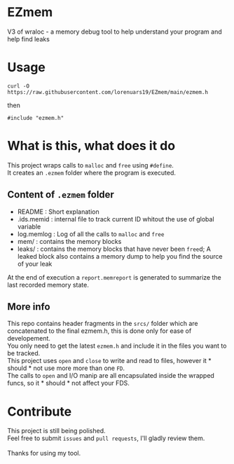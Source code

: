 # EZmem
V3 of wraloc - a memory debug tool to help understand your program and help find leaks

# Usage
```
curl -O https://raw.githubusercontent.com/lorenuars19/EZmem/main/ezmem.h
```
then
```
#include "ezmem.h"
```

# What is this, what does it do
This project wraps calls to `malloc` and `free` using `#define`.<br>
It creates an `.ezmem` folder where the program is executed.<br>

## Content of `.ezmem` folder
- README : Short explanation
- .ids.memid : internal file to track current ID whitout the use of global variable 
- log.memlog : Log of all the calls to `malloc` and `free`
- mem/ : contains the memory blocks
- leaks/ : contains the memory blocks that have never been `free`d; A leaked block also contains a memory dump to help you find the source of your leak

At the end of execution a `report.memreport` is generated to summarize the last recorded memory state.

## More info
This repo contains header fragments in the `srcs/` folder which are concatenated to the final ezmem.h, this is done only for ease of developement.<br>
You only need to get the latest `ezmem.h` and include it in the files you want to be tracked.<br>
This project uses `open` and `close` to write and read to files, however it * should * not use more more than one `FD`.<br>
The calls to `open` and I/O manip are all encapsulated inside the wrapped funcs, so it * should * not affect your FDS.<br>

# Contribute
This project is still being polished.<br>
Feel free to submit `issues` and `pull requests`, I'll gladly review them.<br>
<br>
Thanks for using my tool.
